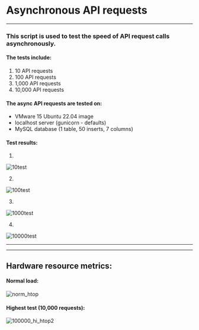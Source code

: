 

# Asynchronous API requests 
----

### This script is used to test the speed of API request calls asynchronously. 


#### The tests include:
1. 10 API requests
2. 100 API requests
3. 1,000 API requests
4. 10,000 API requests



#### The async API requests are tested on:
- VMware 15 Ubuntu 22.04 image
- localhost server (gunicorn - defaults)
- MySQL database (1 table, 50 inserts, 7 columns)



#### Test results:

1.
![10test](https://user-images.githubusercontent.com/52839097/217370474-33dda992-3a24-49a9-8378-74f51a523c1d.PNG)

2.
![100test](https://user-images.githubusercontent.com/52839097/217370521-40628c48-20cb-4a18-9e1b-b885b3f57071.PNG)

3.
![1000test](https://user-images.githubusercontent.com/52839097/217370570-d0a1b4a2-1e19-45ad-8520-3f93382955bb.PNG)

4.
![10000test](https://user-images.githubusercontent.com/52839097/217370625-ec11cf08-38fd-4a9e-9800-2170e75ddf78.PNG)

---
---

## Hardware resource metrics:

#### Normal load:
![norm_htop](https://user-images.githubusercontent.com/52839097/217370999-c3f275c5-4d8a-45fa-8787-77ea1aa1f050.PNG)


#### Highest test (10,000 requests):
![100000_hi_htop2](https://user-images.githubusercontent.com/52839097/217371784-df3f803a-1d90-4859-83aa-f3ce04230a16.PNG)


